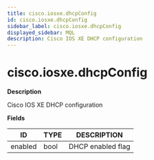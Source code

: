 ```yaml
---
title: cisco.iosxe.dhcpConfig
id: cisco.iosxe.dhcpConfig
sidebar_label: cisco.iosxe.dhcpConfig
displayed_sidebar: MQL
description: Cisco IOS XE DHCP configuration
---
```


# cisco.iosxe.dhcpConfig

**Description**

Cisco IOS XE DHCP configuration

**Fields**

| ID      | TYPE | DESCRIPTION       |
| ------- | ---- | ----------------- |
| enabled | bool | DHCP enabled flag |
